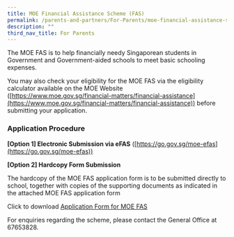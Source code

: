 ```yaml
---
title: MOE Financial Assistance Scheme (FAS)
permalink: /parents-and-partners/For-Parents/moe-financial-assistance-scheme-fas/
description: ""
third_nav_title: For Parents
---
```

The MOE FAS is to help financially needy Singaporean students in Government and Government-aided schools to meet basic schooling expenses.

You may also check your eligibility for the MOE FAS via the eligibility calculator available on the MOE Website ([https://www.moe.gov.sg/financial-matters/financial-assistance](https://www.moe.gov.sg/financial-matters/financial-assistance)) before submitting your application.

### **Application Procedure**

**\[Option 1\] Electronic Submission via eFAS** ([https://go.gov.sg/moe-efas](https://go.gov.sg/moe-efas))

**\[Option 2\] Hardcopy Form Submission**

The hardcopy of the MOE FAS application form is to be submitted directly to school, together with copies of the supporting documents as indicated in the attached MOE FAS application form

Click to download [Application Form for MOE FAS](/files/GGAS_Application%20Form.pdf)

For enquiries regarding the scheme, please contact the General Office at 67653828.